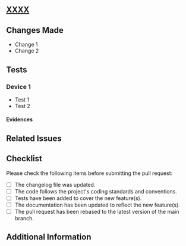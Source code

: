 ## [XXXX](<Please add the JIRA ticket URL here>)
<!-- Please provide a brief description of the new feature(s) being added and how they will benefit the project. -->

## Changes Made

<!--Please describe the changes made to the codebase in order to implement the new feature(s). Include any relevant code snippets or screenshots to help illustrate the changes. -->
- Change 1
- Change 2

## Tests
<!-- Please describe any tests that were run to ensure the new feature(s) were implemented correctly. Include any relevant testing frameworks or tools used. -->
### Device 1
- Test 1
- Test 2

#### Evidences
<!-- Please add here any evidence, like screenshots, logs, etc. -->

## Related Issues

<!-- Please list any related issues or pull requests that this pull request is related to.-->

## Checklist

Please check the following items before submitting the pull request:

- [ ] The changelog file was updated.
- [ ] The code follows the project's coding standards and conventions.
- [ ] Tests have been added to cover the new feature(s).
- [ ] The documentation has been updated to reflect the new feature(s).
- [ ] The pull request has been rebased to the latest version of the main branch.

## Additional Information

<!-- Please provide any additional information that may be relevant to the pull request or the new feature(s). This could include technical details, design considerations, or potential future enhancements. -->